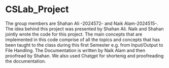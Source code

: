 # CSLab_Project
The group members are Shahan Ali -2024572- and Naik Alam-2024515-.
The idea behind this project was presented by Shahan Ali. Naik and Shahan jointly wrote the code for this project. The main concepts that are implemented in this code comprise of all the topics and concepts that has been taught to the class during this first Semester e.g. from Input/Output to File Handling.
The Documentation is written by Naik Alam and then proofread by Shahan.
We also used Chatgpt for shortenig and proofreading the documentation. 
